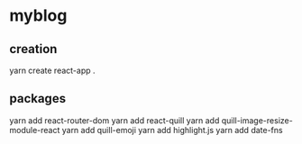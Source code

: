# myblog

## creation
yarn create react-app .

## packages
yarn add react-router-dom
yarn add react-quill
yarn add quill-image-resize-module-react
yarn add quill-emoji
yarn add highlight.js
yarn add date-fns

